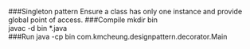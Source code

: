 ###Singleton pattern
Ensure a class has only one instance and provide global point of access.
###Compile
mkdir bin  
javac -d bin *.java  
###Run
java -cp bin com.kmcheung.designpattern.decorator.Main